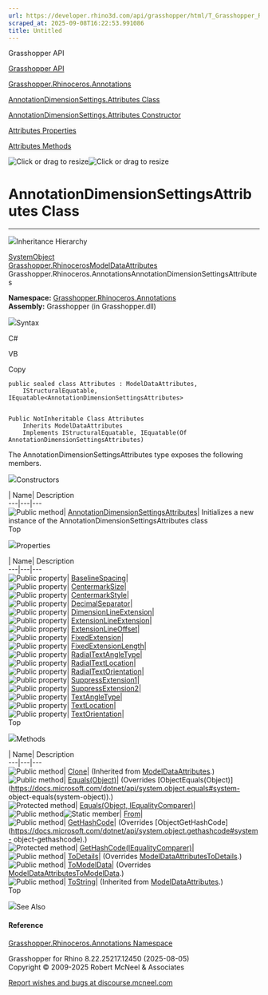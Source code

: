 ```yaml
---
url: https://developer.rhino3d.com/api/grasshopper/html/T_Grasshopper_Rhinoceros_Annotations_AnnotationDimensionSettings_Attributes.htm
scraped_at: 2025-09-08T16:22:53.991086
title: Untitled
---
```


Grasshopper API

[Grasshopper API](../html/723c01da-9986-4db2-8f53-6f3a7494df75.htm
"Grasshopper API")

[Grasshopper.Rhinoceros.Annotations](../html/N_Grasshopper_Rhinoceros_Annotations.htm
"Grasshopper.Rhinoceros.Annotations")

[AnnotationDimensionSettings.Attributes
Class](../html/T_Grasshopper_Rhinoceros_Annotations_AnnotationDimensionSettings_Attributes.htm
"AnnotationDimensionSettings.Attributes Class")

[AnnotationDimensionSettings.Attributes Constructor
](../html/M_Grasshopper_Rhinoceros_Annotations_AnnotationDimensionSettings_Attributes__ctor.htm
"AnnotationDimensionSettings.Attributes Constructor ")

[Attributes
Properties](../html/Properties_T_Grasshopper_Rhinoceros_Annotations_AnnotationDimensionSettings_Attributes.htm
"Attributes Properties")

[Attributes
Methods](../html/Methods_T_Grasshopper_Rhinoceros_Annotations_AnnotationDimensionSettings_Attributes.htm
"Attributes Methods")

![Click or drag to resize](../icons/TocOpen.gif)![Click or drag to
resize](../icons/TocClose.gif)

# AnnotationDimensionSettingsAttributes Class  
  
---  
  
![](../icons/SectionExpanded.png)Inheritance Hierarchy

[SystemObject](https://docs.microsoft.com/dotnet/api/system.object)  
[Grasshopper.RhinocerosModelDataAttributes](T_Grasshopper_Rhinoceros_ModelData_Attributes.htm)  
Grasshopper.Rhinoceros.AnnotationsAnnotationDimensionSettingsAttributes  

**Namespace:**
[Grasshopper.Rhinoceros.Annotations](N_Grasshopper_Rhinoceros_Annotations.htm)  
**Assembly:** Grasshopper (in Grasshopper.dll)

![](../icons/SectionExpanded.png)Syntax

C#

VB

Copy

    
    
    public sealed class Attributes : ModelDataAttributes, 
    	IStructuralEquatable, IEquatable<AnnotationDimensionSettingsAttributes>
    
    
    Public NotInheritable Class Attributes
    	Inherits ModelDataAttributes
    	Implements IStructuralEquatable, IEquatable(Of AnnotationDimensionSettingsAttributes)

The AnnotationDimensionSettingsAttributes type exposes the following members.

![](../icons/SectionExpanded.png)Constructors

| Name| Description  
---|---|---  
![Public method](../icons/pubmethod.gif)|
[AnnotationDimensionSettingsAttributes](M_Grasshopper_Rhinoceros_Annotations_AnnotationDimensionSettings_Attributes__ctor.htm)|
Initializes a new instance of the AnnotationDimensionSettingsAttributes class  
Top

![](../icons/SectionExpanded.png)Properties

| Name| Description  
---|---|---  
![Public property](../icons/pubproperty.gif)|
[BaselineSpacing](P_Grasshopper_Rhinoceros_Annotations_AnnotationDimensionSettings_Attributes_BaselineSpacing.htm)|  
![Public property](../icons/pubproperty.gif)|
[CentermarkSize](P_Grasshopper_Rhinoceros_Annotations_AnnotationDimensionSettings_Attributes_CentermarkSize.htm)|  
![Public property](../icons/pubproperty.gif)|
[CentermarkStyle](P_Grasshopper_Rhinoceros_Annotations_AnnotationDimensionSettings_Attributes_CentermarkStyle.htm)|  
![Public property](../icons/pubproperty.gif)|
[DecimalSeparator](P_Grasshopper_Rhinoceros_Annotations_AnnotationDimensionSettings_Attributes_DecimalSeparator.htm)|  
![Public property](../icons/pubproperty.gif)|
[DimensionLineExtension](P_Grasshopper_Rhinoceros_Annotations_AnnotationDimensionSettings_Attributes_DimensionLineExtension.htm)|  
![Public property](../icons/pubproperty.gif)|
[ExtensionLineExtension](P_Grasshopper_Rhinoceros_Annotations_AnnotationDimensionSettings_Attributes_ExtensionLineExtension.htm)|  
![Public property](../icons/pubproperty.gif)|
[ExtensionLineOffset](P_Grasshopper_Rhinoceros_Annotations_AnnotationDimensionSettings_Attributes_ExtensionLineOffset.htm)|  
![Public property](../icons/pubproperty.gif)|
[FixedExtension](P_Grasshopper_Rhinoceros_Annotations_AnnotationDimensionSettings_Attributes_FixedExtension.htm)|  
![Public property](../icons/pubproperty.gif)|
[FixedExtensionLength](P_Grasshopper_Rhinoceros_Annotations_AnnotationDimensionSettings_Attributes_FixedExtensionLength.htm)|  
![Public property](../icons/pubproperty.gif)|
[RadialTextAngleType](P_Grasshopper_Rhinoceros_Annotations_AnnotationDimensionSettings_Attributes_RadialTextAngleType.htm)|  
![Public property](../icons/pubproperty.gif)|
[RadialTextLocation](P_Grasshopper_Rhinoceros_Annotations_AnnotationDimensionSettings_Attributes_RadialTextLocation.htm)|  
![Public property](../icons/pubproperty.gif)|
[RadialTextOrientation](P_Grasshopper_Rhinoceros_Annotations_AnnotationDimensionSettings_Attributes_RadialTextOrientation.htm)|  
![Public property](../icons/pubproperty.gif)|
[SuppressExtension1](P_Grasshopper_Rhinoceros_Annotations_AnnotationDimensionSettings_Attributes_SuppressExtension1.htm)|  
![Public property](../icons/pubproperty.gif)|
[SuppressExtension2](P_Grasshopper_Rhinoceros_Annotations_AnnotationDimensionSettings_Attributes_SuppressExtension2.htm)|  
![Public property](../icons/pubproperty.gif)|
[TextAngleType](P_Grasshopper_Rhinoceros_Annotations_AnnotationDimensionSettings_Attributes_TextAngleType.htm)|  
![Public property](../icons/pubproperty.gif)|
[TextLocation](P_Grasshopper_Rhinoceros_Annotations_AnnotationDimensionSettings_Attributes_TextLocation.htm)|  
![Public property](../icons/pubproperty.gif)|
[TextOrientation](P_Grasshopper_Rhinoceros_Annotations_AnnotationDimensionSettings_Attributes_TextOrientation.htm)|  
Top

![](../icons/SectionExpanded.png)Methods

| Name| Description  
---|---|---  
![Public method](../icons/pubmethod.gif)|
[Clone](M_Grasshopper_Rhinoceros_ModelData_Attributes_Clone.htm)|  (Inherited
from
[ModelDataAttributes](T_Grasshopper_Rhinoceros_ModelData_Attributes.htm).)  
![Public method](../icons/pubmethod.gif)|
[Equals(Object)](M_Grasshopper_Rhinoceros_Annotations_AnnotationDimensionSettings_Attributes_Equals.htm)|
(Overrides
[ObjectEquals(Object)](https://docs.microsoft.com/dotnet/api/system.object.equals#system-
object-equals\(system-object\)).)  
![Protected method](../icons/protmethod.gif)| [Equals(Object,
IEqualityComparer)](M_Grasshopper_Rhinoceros_Annotations_AnnotationDimensionSettings_Attributes_Equals_1.htm)|  
![Public method](../icons/pubmethod.gif)![Static member](../icons/static.gif)|
[From](M_Grasshopper_Rhinoceros_Annotations_AnnotationDimensionSettings_Attributes_From.htm)|  
![Public method](../icons/pubmethod.gif)|
[GetHashCode](M_Grasshopper_Rhinoceros_Annotations_AnnotationDimensionSettings_Attributes_GetHashCode.htm)|
(Overrides
[ObjectGetHashCode](https://docs.microsoft.com/dotnet/api/system.object.gethashcode#system-
object-gethashcode).)  
![Protected method](../icons/protmethod.gif)|
[GetHashCode(IEqualityComparer)](M_Grasshopper_Rhinoceros_Annotations_AnnotationDimensionSettings_Attributes_GetHashCode_1.htm)|  
![Public method](../icons/pubmethod.gif)|
[ToDetails](M_Grasshopper_Rhinoceros_Annotations_AnnotationDimensionSettings_Attributes_ToDetails.htm)|
(Overrides
[ModelDataAttributesToDetails](M_Grasshopper_Rhinoceros_ModelData_Attributes_ToDetails.htm).)  
![Public method](../icons/pubmethod.gif)|
[ToModelData](M_Grasshopper_Rhinoceros_Annotations_AnnotationDimensionSettings_Attributes_ToModelData.htm)|
(Overrides
[ModelDataAttributesToModelData](M_Grasshopper_Rhinoceros_ModelData_Attributes_ToModelData.htm).)  
![Public method](../icons/pubmethod.gif)|
[ToString](M_Grasshopper_Rhinoceros_ModelData_Attributes_ToString.htm)|
(Inherited from
[ModelDataAttributes](T_Grasshopper_Rhinoceros_ModelData_Attributes.htm).)  
Top

![](../icons/SectionExpanded.png)See Also

#### Reference

[Grasshopper.Rhinoceros.Annotations
Namespace](N_Grasshopper_Rhinoceros_Annotations.htm)

Grasshopper for Rhino 8.22.25217.12450 (2025-08-05)  
Copyright © 2009-2025 Robert McNeel & Associates

[Report wishes and bugs at
discourse.mcneel.com](https://discourse.mcneel.com/c/grasshopper)

